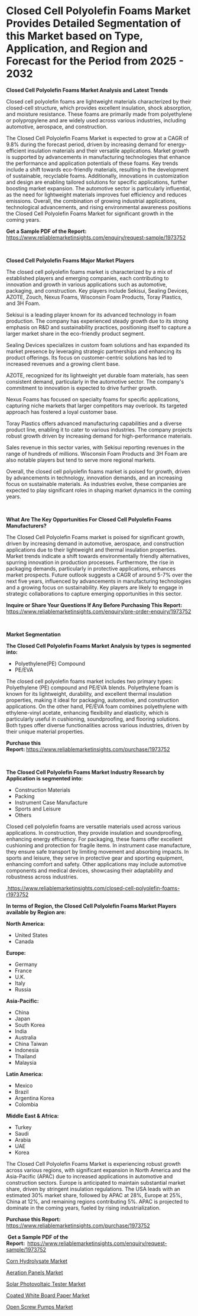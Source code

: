<p><h1>Closed Cell Polyolefin Foams Market Provides Detailed Segmentation of this Market based on Type, Application, and Region and Forecast for the Period from 2025 - 2032</h1></p><p><strong>Closed Cell Polyolefin Foams Market Analysis and Latest Trends</strong></p>
<p><p>Closed cell polyolefin foams are lightweight materials characterized by their closed-cell structure, which provides excellent insulation, shock absorption, and moisture resistance. These foams are primarily made from polyethylene or polypropylene and are widely used across various industries, including automotive, aerospace, and construction.</p><p>The Closed Cell Polyolefin Foams Market is expected to grow at a CAGR of 9.8% during the forecast period, driven by increasing demand for energy-efficient insulation materials and their versatile applications. Market growth is supported by advancements in manufacturing technologies that enhance the performance and application potentials of these foams. Key trends include a shift towards eco-friendly materials, resulting in the development of sustainable, recyclable foams. Additionally, innovations in customization and design are enabling tailored solutions for specific applications, further boosting market expansion. The automotive sector is particularly influential, as the need for lightweight materials improves fuel efficiency and reduces emissions. Overall, the combination of growing industrial applications, technological advancements, and rising environmental awareness positions the Closed Cell Polyolefin Foams Market for significant growth in the coming years.</p></p>
<p><strong>Get a Sample PDF of the Report:&nbsp;</strong> <a href="https://www.reliablemarketinsights.com/enquiry/request-sample/1973752?utm_campaign=1948&utm_medium=2&utm_source=Github&utm_content=ia&utm_term=31012025&utm_id=closed-cell-polyolefin-foams">https://www.reliablemarketinsights.com/enquiry/request-sample/1973752</a></p>
<p>&nbsp;</p>
<p><strong>Closed Cell Polyolefin Foams Major Market Players</strong></p>
<p><p>The closed cell polyolefin foams market is characterized by a mix of established players and emerging companies, each contributing to innovation and growth in various applications such as automotive, packaging, and construction. Key players include Sekisui, Sealing Devices, AZOTE, Zouch, Nexus Foams, Wisconsin Foam Products, Toray Plastics, and 3H Foam.</p><p>Sekisui is a leading player known for its advanced technology in foam production. The company has experienced steady growth due to its strong emphasis on R&D and sustainability practices, positioning itself to capture a larger market share in the eco-friendly product segment.</p><p>Sealing Devices specializes in custom foam solutions and has expanded its market presence by leveraging strategic partnerships and enhancing its product offerings. Its focus on customer-centric solutions has led to increased revenues and a growing client base.</p><p>AZOTE, recognized for its lightweight yet durable foam materials, has seen consistent demand, particularly in the automotive sector. The company's commitment to innovation is expected to drive further growth.</p><p>Nexus Foams has focused on specialty foams for specific applications, capturing niche markets that larger competitors may overlook. Its targeted approach has fostered a loyal customer base.</p><p>Toray Plastics offers advanced manufacturing capabilities and a diverse product line, enabling it to cater to various industries. The company projects robust growth driven by increasing demand for high-performance materials.</p><p>Sales revenue in this sector varies, with Sekisui reporting revenues in the range of hundreds of millions. Wisconsin Foam Products and 3H Foam are also notable players but tend to serve more regional markets. </p><p>Overall, the closed cell polyolefin foams market is poised for growth, driven by advancements in technology, innovation demands, and an increasing focus on sustainable materials. As industries evolve, these companies are expected to play significant roles in shaping market dynamics in the coming years.</p></p>
<p>&nbsp;</p>
<p><strong>What Are The Key Opportunities For Closed Cell Polyolefin Foams Manufacturers?</strong></p>
<p><p>The Closed Cell Polyolefin Foams market is poised for significant growth, driven by increasing demand in automotive, aerospace, and construction applications due to their lightweight and thermal insulation properties. Market trends indicate a shift towards environmentally friendly alternatives, spurring innovation in production processes. Furthermore, the rise in packaging demands, particularly in protective applications, enhances market prospects. Future outlook suggests a CAGR of around 5-7% over the next five years, influenced by advancements in manufacturing technologies and a growing focus on sustainability. Key players are likely to engage in strategic collaborations to capture emerging opportunities in this sector.</p></p>
<p><strong>Inquire or Share Your Questions If Any Before Purchasing This Report:</strong> <a href="https://www.reliablemarketinsights.com/enquiry/pre-order-enquiry/1973752?utm_campaign=1948&utm_medium=2&utm_source=Github&utm_content=ia&utm_term=31012025&utm_id=closed-cell-polyolefin-foams">https://www.reliablemarketinsights.com/enquiry/pre-order-enquiry/1973752</a></p>
<p>&nbsp;</p>
<p><strong>Market Segmentation</strong></p>
<p><strong>The Closed Cell Polyolefin Foams Market Analysis by types is segmented into:</strong></p>
<p><ul><li>Polyethylene(PE) Compound</li><li>PE/EVA</li></ul></p>
<p><p>The closed cell polyolefin foams market includes two primary types: Polyethylene (PE) compound and PE/EVA blends. Polyethylene foam is known for its lightweight, durability, and excellent thermal insulation properties, making it ideal for packaging, automotive, and construction applications. On the other hand, PE/EVA foam combines polyethylene with ethylene-vinyl acetate, enhancing flexibility and elasticity, which is particularly useful in cushioning, soundproofing, and flooring solutions. Both types offer diverse functionalities across various industries, driven by their unique material properties.</p></p>
<p><strong>Purchase this Report:&nbsp;</strong><a href="https://www.reliablemarketinsights.com/purchase/1973752?utm_campaign=1948&utm_medium=2&utm_source=Github&utm_content=ia&utm_term=31012025&utm_id=closed-cell-polyolefin-foams">https://www.reliablemarketinsights.com/purchase/1973752</a></p>
<p>&nbsp;</p>
<p><strong>The Closed Cell Polyolefin Foams Market Industry Research by Application is segmented into:</strong></p>
<p><ul><li>Construction Materials</li><li>Packing</li><li>Instrument Case Manufacture</li><li>Sports and Leisure</li><li>Others</li></ul></p>
<p><p>Closed cell polyolefin foams are versatile materials used across various applications. In construction, they provide insulation and soundproofing, enhancing energy efficiency. For packaging, these foams offer excellent cushioning and protection for fragile items. In instrument case manufacture, they ensure safe transport by limiting movement and absorbing impacts. In sports and leisure, they serve in protective gear and sporting equipment, enhancing comfort and safety. Other applications may include automotive components and medical devices, showcasing their adaptability and robustness across industries.</p></p>
<p><a href="https://www.reliablemarketinsights.com/closed-cell-polyolefin-foams-r1973752?utm_campaign=1948&utm_medium=2&utm_source=Github&utm_content=ia&utm_term=31012025&utm_id=closed-cell-polyolefin-foams">&nbsp;https://www.reliablemarketinsights.com/closed-cell-polyolefin-foams-r1973752</a></p>
<p><strong>In terms of Region, the Closed Cell Polyolefin Foams Market Players available by Region are:</strong></p>
<p>
    <p> <strong> North America: </strong>
        <ul>
            <li>United States</li>
            <li>Canada</li>
        </ul>
        </p> 
    <p> <strong> Europe: </strong>
        <ul>
            <li>Germany</li>
            <li>France</li>
            <li>U.K.</li>
            <li>Italy</li>
            <li>Russia</li>
        </ul>
        </p> 
    <p> <strong> Asia-Pacific: </strong>
        <ul>
            <li>China</li>
            <li>Japan</li>
            <li>South Korea</li>
            <li>India</li>
            <li>Australia</li>
            <li>China Taiwan</li>
            <li>Indonesia</li>
            <li>Thailand</li>
            <li>Malaysia</li>
        </ul>
        </p> 
    <p> <strong> Latin America: </strong>
        <ul>
            <li>Mexico</li>
            <li>Brazil</li>
            <li>Argentina Korea</li>
            <li>Colombia</li>
        </ul>
        </p> 
    <p> <strong> Middle East & Africa: </strong>
        <ul>
            <li>Turkey</li>
            <li>Saudi</li>
            <li>Arabia</li>
            <li>UAE</li>
            <li>Korea</li>
        </ul>
    </p>
    </p>
<p><p>The Closed Cell Polyolefin Foams Market is experiencing robust growth across various regions, with significant expansion in North America and the Asia-Pacific (APAC) due to increased applications in automotive and construction sectors. Europe is anticipated to maintain substantial market share, driven by stringent insulation regulations. The USA leads with an estimated 30% market share, followed by APAC at 28%, Europe at 25%, China at 12%, and remaining regions contributing 5%. APAC is projected to dominate in the coming years, fueled by rising industrialization.</p></p>
<p><strong>Purchase this Report: </strong><a href="https://www.reliablemarketinsights.com/purchase/1973752?utm_campaign=1948&utm_medium=2&utm_source=Github&utm_content=ia&utm_term=31012025&utm_id=closed-cell-polyolefin-foams">https://www.reliablemarketinsights.com/purchase/1973752</a></p>
<p>&nbsp;<strong>Get a Sample PDF of the Report:&nbsp;&nbsp;</strong><a href="https://www.reliablemarketinsights.com/enquiry/request-sample/1973752?utm_campaign=1948&utm_medium=2&utm_source=Github&utm_content=ia&utm_term=31012025&utm_id=closed-cell-polyolefin-foams">https://www.reliablemarketinsights.com/enquiry/request-sample/1973752</a></p>
<p><strong></strong></p>
<p><p><a href="https://www.linkedin.com/pulse/corn-hydrolysate-market-essentials-key-players-demand-drivers-qvf2f?utm_campaign=1948&utm_medium=2&utm_source=Github&utm_content=ia&utm_term=31012025&utm_id=closed-cell-polyolefin-foams">Corn Hydrolysate Market</a></p><p><a href="https://www.linkedin.com/pulse/projected-revenue-market-growth-aeration-panels-industry-abxzf?utm_campaign=1948&utm_medium=2&utm_source=Github&utm_content=ia&utm_term=31012025&utm_id=closed-cell-polyolefin-foams">Aeration Panels Market</a></p><p><a href="https://www.linkedin.com/pulse/how-87-growth-solar-photovoltaic-tester-market-shaped-major-lr8ff?utm_campaign=1948&utm_medium=2&utm_source=Github&utm_content=ia&utm_term=31012025&utm_id=closed-cell-polyolefin-foams">Solar Photovoltaic Tester Market</a></p><p><a href="https://www.linkedin.com/pulse/forecasted-growth-key-players-coated-white-board-paper-ffwnc?utm_campaign=1948&utm_medium=2&utm_source=Github&utm_content=ia&utm_term=31012025&utm_id=closed-cell-polyolefin-foams">Coated White Board Paper Market</a></p><p><a href="https://www.linkedin.com/pulse/market-analysis-indicates-open-screw-pumps-size-growing-i6acf?utm_campaign=1948&utm_medium=2&utm_source=Github&utm_content=ia&utm_term=31012025&utm_id=closed-cell-polyolefin-foams">Open Screw Pumps Market</a></p></p>